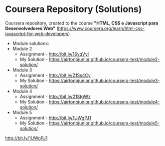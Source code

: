 # Coursera Repository (Solutions)

Coursera repository, created to the course **"HTML, CSS e Javascript para Desenvolvedores Web"** (https://www.coursera.org/learn/html-css-javascript-for-web-developers)

* Module solutions:
 * Module 2
   * Assignment - http://bit.ly/1SvqVyl
    * My Solution - https://airtonbjunior.github.io/coursera-test/module2-solution/
 * Module 3
   * Assignment - http://bit.ly/21Ss4Cy
    * My Solution - https://airtonbjunior.github.io/coursera-test/module3-solution/
 * Module 4
   * Assignment - http://bit.ly/21StgWz
    * My Solution - https://airtonbjunior.github.io/coursera-test/module4-solution/
 * Module 5
   * Assignment - http://bit.ly/1UWgPJ1
    * My Solution - https://airtonbjunior.github.io/coursera-test/module5-solution/




http://bit.ly/1UWgPJ1

